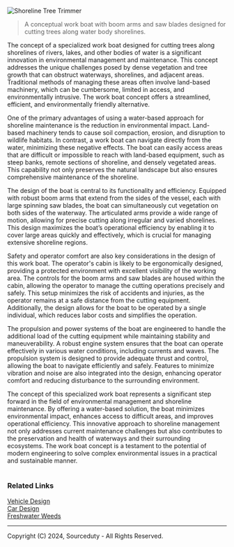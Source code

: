 ![Shoreline Tree Trimmer](https://github.com/sourceduty/Shoreline_Trimmer/assets/123030236/92ff705a-4f66-4f4d-adae-a7b0a0c20a2b)

> A conceptual work boat with boom arms and saw blades designed for cutting trees along water body shorelines.

The concept of a specialized work boat designed for cutting trees along shorelines of rivers, lakes, and other bodies of water is a significant innovation in environmental management and maintenance. This concept addresses the unique challenges posed by dense vegetation and tree growth that can obstruct waterways, shorelines, and adjacent areas. Traditional methods of managing these areas often involve land-based machinery, which can be cumbersome, limited in access, and environmentally intrusive. The work boat concept offers a streamlined, efficient, and environmentally friendly alternative.

One of the primary advantages of using a water-based approach for shoreline maintenance is the reduction in environmental impact. Land-based machinery tends to cause soil compaction, erosion, and disruption to wildlife habitats. In contrast, a work boat can navigate directly from the water, minimizing these negative effects. The boat can easily access areas that are difficult or impossible to reach with land-based equipment, such as steep banks, remote sections of shoreline, and densely vegetated areas. This capability not only preserves the natural landscape but also ensures comprehensive maintenance of the shoreline.

The design of the boat is central to its functionality and efficiency. Equipped with robust boom arms that extend from the sides of the vessel, each with large spinning saw blades, the boat can simultaneously cut vegetation on both sides of the waterway. The articulated arms provide a wide range of motion, allowing for precise cutting along irregular and varied shorelines. This design maximizes the boat’s operational efficiency by enabling it to cover large areas quickly and effectively, which is crucial for managing extensive shoreline regions.

Safety and operator comfort are also key considerations in the design of this work boat. The operator's cabin is likely to be ergonomically designed, providing a protected environment with excellent visibility of the working area. The controls for the boom arms and saw blades are housed within the cabin, allowing the operator to manage the cutting operations precisely and safely. This setup minimizes the risk of accidents and injuries, as the operator remains at a safe distance from the cutting equipment. Additionally, the design allows for the boat to be operated by a single individual, which reduces labor costs and simplifies the operation.

The propulsion and power systems of the boat are engineered to handle the additional load of the cutting equipment while maintaining stability and maneuverability. A robust engine system ensures that the boat can operate effectively in various water conditions, including currents and waves. The propulsion system is designed to provide adequate thrust and control, allowing the boat to navigate efficiently and safely. Features to minimize vibration and noise are also integrated into the design, enhancing operator comfort and reducing disturbance to the surrounding environment.

The concept of this specialized work boat represents a significant step forward in the field of environmental management and shoreline maintenance. By offering a water-based solution, the boat minimizes environmental impact, enhances access to difficult areas, and improves operational efficiency. This innovative approach to shoreline management not only addresses current maintenance challenges but also contributes to the preservation and health of waterways and their surrounding ecosystems. The work boat concept is a testament to the potential of modern engineering to solve complex environmental issues in a practical and sustainable manner.

#
### Related Links

[Vehicle Design](https://github.com/sourceduty/Vehicle_Design)
<br>
[Car Design](https://github.com/sourceduty/Car_Design)
<br>
[Freshwater Weeds](https://github.com/sourceduty/Freshwater_Weeds)

***
Copyright (C) 2024, Sourceduty - All Rights Reserved.
